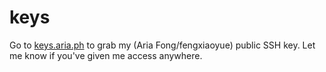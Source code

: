 # keys

Go to [keys.aria.ph](https://keys.aria.ph/) to grab my (Aria Fong/fengxiaoyue) public SSH key.
Let me know if you've given me access anywhere.
